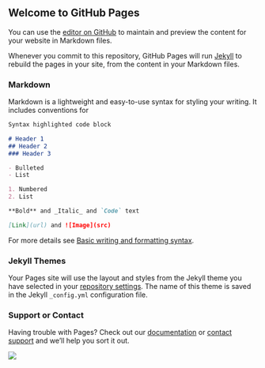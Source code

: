 ## Welcome to GitHub Pages

You can use the [editor on GitHub](https://github.com/klaytnine/klaytnine.github.io/edit/main/index.md) to maintain and preview the content for your website in Markdown files.

Whenever you commit to this repository, GitHub Pages will run [Jekyll](https://jekyllrb.com/) to rebuild the pages in your site, from the content in your Markdown files.

### Markdown

Markdown is a lightweight and easy-to-use syntax for styling your writing. It includes conventions for

```markdown
Syntax highlighted code block

# Header 1
## Header 2
### Header 3

- Bulleted
- List

1. Numbered
2. List

**Bold** and _Italic_ and `Code` text

[Link](url) and ![Image](src)
```

For more details see [Basic writing and formatting syntax](https://docs.github.com/en/github/writing-on-github/getting-started-with-writing-and-formatting-on-github/basic-writing-and-formatting-syntax).

### Jekyll Themes

Your Pages site will use the layout and styles from the Jekyll theme you have selected in your [repository settings](https://github.com/klaytnine/klaytnine.github.io/settings/pages). The name of this theme is saved in the Jekyll `_config.yml` configuration file.

### Support or Contact

Having trouble with Pages? Check out our [documentation](https://docs.github.com/categories/github-pages-basics/) or [contact support](https://support.github.com/contact) and we’ll help you sort it out.

<img src="https://media.istockphoto.com/photos/freedom-chains-that-transform-into-birds-charge-concept-picture-id1322104312?b=1&k=20&m=1322104312&s=170667a&w=0&h=VQyPkFkMKmo0e4ixjhiOLjiRs_ZiyKR_4SAsagQQdkk=">
